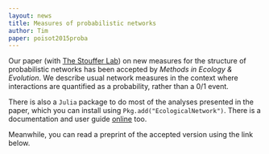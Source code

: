 ```yaml
---
layout: news
title: Measures of probabilistic networks
author: Tim
paper: poisot2015proba
---
```


Our paper (with [The Stouffer Lab](http://www.stoufferlab.org/)) on new measures
for the structure of probabilistic networks has been accepted by *Methods in
Ecology & Evolution*. We describe usual network measures in the context where
interactions are quantified as a probability, rather than a 0/1 event.

There is also a `Julia` package to do most of the analyses presented in the
paper, which you can install using `Pkg.add("EcologicalNetwork")`. There is a
documentation and user guide [online][rtd] too.

Meanwhile, you can read a preprint of the accepted version using the link below.

[rtd]: http://ecologicalnetworkjl.readthedocs.org/en/latest/
